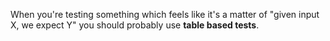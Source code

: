 

When you're testing something which feels like it's a matter of "given input X, we expect Y" you should probably use **table based tests**.